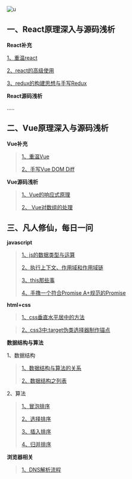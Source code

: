 ![u](https://user-images.githubusercontent.com/39695329/74309390-98663880-4da5-11ea-83b2-46c6990fec88.jpg)

## 一、React原理深入与源码浅析

**React补充**

[1、重温react](https://github.com/xiaoliuing/_react-vue/issues/1)

[2、react的高级使用](https://github.com/xiaoliuing/_react-vue/issues/2)

[3、redux的构建思想与手写Redux](https://github.com/xiaoliuing/_react-vue/issues/5)

**React源码浅析**

.....


## 二、Vue原理深入与源码浅析

**Vue补充**

> [1、重温Vue](https://github.com/xiaoliuing/_react-vue/issues/3)
> 
>[2、手写Vue DOM Diff](https://github.com/xiaoliuing/_react-vue/issues/4)

**Vue源码浅析**

> [1、Vue的响应式原理](https://github.com/xiaoliuing/_react-vue/issues/16)
>
> [2、 Vue对数组的处理](https://github.com/xiaoliuing/_react-vue/issues/20)


## 三、凡人修仙，每日一问

**javascript**

> [1、js的数据类型与运算](https://github.com/xiaoliuing/_react-vue/issues/7)
> 
> [2、执行上下文、作用域和作用域链](https://github.com/xiaoliuing/_react-vue/issues/8)
> 
> [3、this那些事](https://github.com/xiaoliuing/_react-vue/issues/18)
> 
> [4、手撸一个符合Promise A+规范的Promise](https://github.com/xiaoliuing/_react-vue/issues/19)

**html+css**

> [1、css垂直水平居中的方法](https://github.com/xiaoliuing/_react-vue/issues/12)

> [2、css3中:target伪类选择器制作锚点](https://github.com/xiaoliuing/_react-vue/issues/15)

**数据结构与算法**

1、数据结构

> [1、数据结构与算法的关系](https://github.com/xiaoliuing/_react-vue/issues/6)
> 
> [2、数据结构之列表](https://github.com/xiaoliuing/_react-vue/issues/9)

2、算法

> [1、冒泡排序](https://github.com/xiaoliuing/_react-vue/issues/10)
> 
> [2、选择排序](https://github.com/xiaoliuing/_react-vue/issues/11)
> 
> [3、插入排序](https://github.com/xiaoliuing/_react-vue/issues/13)
> 
> [4、归并排序](https://github.com/xiaoliuing/_react-vue/issues/14)

**浏览器相关**

>[1、DNS解析流程](https://github.com/xiaoliuing/_react-vue/issues/17)
>
>
